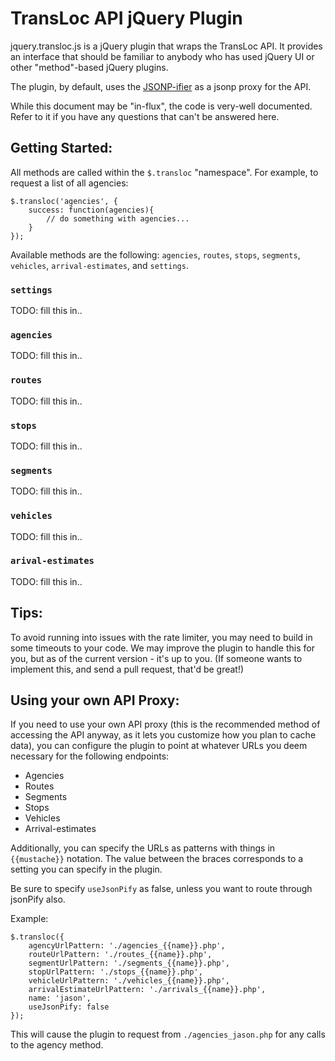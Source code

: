 TransLoc API jQuery Plugin
==========================

jquery.transloc.js is a jQuery plugin that wraps the TransLoc API.  It provides an interface that should be familiar to anybody who has used jQuery UI or other "method"-based jQuery plugins.

The plugin, by default, uses the [JSONP-ifier](http://jsonpify.heroku.com/) as a jsonp proxy for the API.

While this document may be "in-flux", the code is very-well documented. Refer to it if you have any questions that can't be answered here.

Getting Started:
----------------

All methods are called within the `$.transloc` "namespace".  For example, to request a list of all agencies:

    $.transloc('agencies', {
        success: function(agencies){
            // do something with agencies...
        }
    });

Available methods are the following: `agencies`, `routes`, `stops`, `segments`, `vehicles`, `arrival-estimates`, and `settings`.

### `settings`

TODO: fill this in..

### `agencies`

TODO: fill this in..

### `routes`

TODO: fill this in..

### `stops`

TODO: fill this in..

### `segments`

TODO: fill this in..

### `vehicles`

TODO: fill this in..

### `arival-estimates`

TODO: fill this in..

Tips:
-----

To avoid running into issues with the rate limiter, you may need to build in some timeouts to your code.  We may improve the plugin to handle this for you, but as of the current version - it's up to you.  (If someone wants to implement this, and send a pull request, that'd be great!)

Using your own API Proxy:
-------------------------

If you need to use your own API proxy (this is the recommended method of accessing the API anyway, as it lets you customize how you plan to cache data), you can configure the plugin to point at whatever URLs you deem necessary for the following endpoints:

* Agencies
* Routes
* Segments
* Stops
* Vehicles
* Arrival-estimates

Additionally, you can specify the URLs as patterns with things in `{{mustache}}` notation. The value between the braces corresponds to a setting you can specify in the plugin.

Be sure to specify `useJsonPify` as false, unless you want to route through jsonPify also.

Example:

    $.transloc({
        agencyUrlPattern: './agencies_{{name}}.php',
        routeUrlPattern: './routes_{{name}}.php',
        segmentUrlPattern: './segments_{{name}}.php',
        stopUrlPattern: './stops_{{name}}.php',
        vehicleUrlPattern: './vehicles_{{name}}.php',
        arrivalEstimateUrlPattern: './arrivals_{{name}}.php',
        name: 'jason',
        useJsonPify: false
    });

This will cause the plugin to request from `./agencies_jason.php` for any calls to the agency method.
